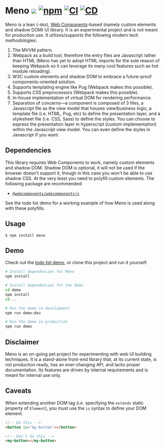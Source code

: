 # Meno ![](https://img.shields.io/maintenance/no/2019) [![npm](https://img.shields.io/npm/v/meno.svg)](https://www.npmjs.com/package/meno) [![CI](https://github.com/andrewscwei/meno/workflows/CI/badge.svg)](https://github.com/andrewscwei/meno/actions?query=workflow%3ACI) [![CD](https://github.com/andrewscwei/meno/workflows/CD/badge.svg)](https://github.com/andrewscwei/meno/actions?query=workflow%3ACD)

Meno is a lean (`~8kb`), [Web Components](http://webcomponents.org/)-based (namely custom elements and shadow DOM) UI library. It is an experimental project and is not meant for production use. It utilizes/supports the following modern tech methodologies:

1. The MVVM pattern.
2. Webpack as a build tool, therefore the entry files are Javascript rather than HTML (Meno has yet to adopt HTML imports for the sole reason of keeping Webpack so it can leverage its many cool features such as hot module reloading).
3. W3C custom elements and shadow DOM to embrace a future-proof components-oriented solution.
4. Supports templating engine like Pug (Webpack makes this possible).
5. Supports CSS preprocessors (Webpack makes this possible).
6. In-house implementation of virtual DOM for rendering performance.
7. Separation of concerns—a component is composed of 3 files, a Javascript file as the view model that houses view/business logic, a template file (i.e. HTML, Pug, etc) to define the presentation layer, and a stylesheet file (i.e. CSS, Sass) to define the styles. You can choose to express the presentation layer in hyperscript (custom implementation) within the Javascript view model. You can even define the styles in Javascript if you want.

## Dependencies

This library requires Web Components to work, namely custom elements and shadow DOM. Shadow DOM is optional, it will not be used if the browser doesn't support it, though in this case you won't be able to use shadow CSS. At the very least you need to polyfill custom elements. The following package are recommended:

- [`@webcomponents/webcomponentsjs`](https://www.npmjs.com/package/@webcomponents/webcomponentsjs)

See the todo list demo for a working example of how Meno is used along with these polyfills.

## Usage

```
$ npm install meno
```

## Demo

Check out the [todo list demo](http://andrewscwei.github.io/meno), or clone this project and run it yourself:

```sh
# Install dependencies for Meno
npm install

# Install dependencies for the demo
cd demo
npm install
cd ..

# Run the demo in development
npm run demo:dev

# Run the demo in production
npm run demo
```

## Disclaimer

Meno is an on-going pet project for experimenting with web UI building techniques. It is a stand-alone front-end library that, at its current state, is not production ready, has an ever-changing API, and lacks proper documentation. Its features are driven by internal requirements and is meant for internal use only.

## Caveats

When extending another DOM tag (i.e. specifying the `extends` static property of `Element`), you must use the `is` syntax to define your DOM element.

```html
<!-- Do this -->
<button is='my-button'></button>

<!-- Don't do this -->
<my-button></my-button>
```
